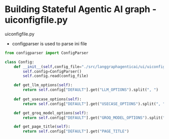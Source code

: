 # Building Stateful Agentic AI graph - uiconfigfile.py

uiconfigfile.py

* configparser is used to parse ini file

```python
from configparser import ConfigParser

class Config:
    def __init__(self,config_file="./src/langgraphagenticai/ui/uiconfigfile.ini"):
        self.config=ConfigParser()
        self.config.read(config_file)

    def get_llm_options(self):
        return self.config["DEFAULT"].get("LLM_OPTIONS").split(", ")
    
    def get_usecase_options(self):
        return self.config["DEFAULT"].get("USECASE_OPTIONS").split(", ")

    def get_groq_model_options(self):
        return self.config["DEFAULT"].get("GROQ_MODEL_OPTIONS").split(", ")

    def get_page_title(self):
        return self.config["DEFAULT"].get("PAGE_TITLE")

```

